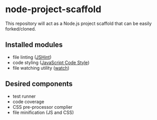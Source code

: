 # node-project-scaffold

This repository will act as a Node.js project scaffold that can be easily forked/cloned.

## Installed modules

* file linting ([JSHint](https://www.npmjs.com/package/jshint))
* code styling ([JavaScript Code Style](https://www.npmjs.com/package/jscs))
* file watching utility ([watch](https://www.npmjs.com/package/watch))

## Desired components

* test runner
* code coverage
* CSS pre-processor complier
* file minification (JS and CSS)
